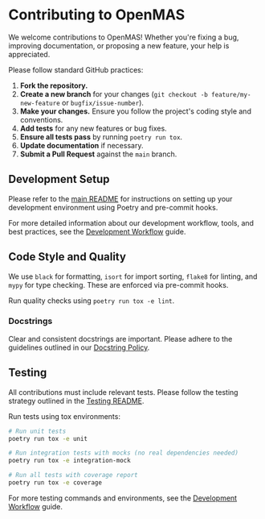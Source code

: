# Contributing to OpenMAS

We welcome contributions to OpenMAS! Whether you're fixing a bug, improving documentation, or proposing a new feature, your help is appreciated.

Please follow standard GitHub practices:

1.  **Fork the repository.**
2.  **Create a new branch** for your changes (`git checkout -b feature/my-new-feature` or `bugfix/issue-number`).
3.  **Make your changes.** Ensure you follow the project's coding style and conventions.
4.  **Add tests** for any new features or bug fixes.
5.  **Ensure all tests pass** by running `poetry run tox`.
6.  **Update documentation** if necessary.
7.  **Submit a Pull Request** against the `main` branch.

## Development Setup

Please refer to the [main README](https://github.com/dylangames/openmas/blob/main/README.md#development) for instructions on setting up your development environment using Poetry and pre-commit hooks.

For more detailed information about our development workflow, tools, and best practices, see the [Development Workflow](development_workflow.md) guide.

## Code Style and Quality

We use `black` for formatting, `isort` for import sorting, `flake8` for linting, and `mypy` for type checking. These are enforced via pre-commit hooks.

Run quality checks using `poetry run tox -e lint`.

### Docstrings

Clear and consistent docstrings are important. Please adhere to the guidelines outlined in our [Docstring Policy](docstring_policy.md).

## Testing

All contributions must include relevant tests. Please follow the testing strategy outlined in the [Testing README](https://github.com/dylangames/openmas/blob/main/tests/README.md).

Run tests using tox environments:

```bash
# Run unit tests
poetry run tox -e unit

# Run integration tests with mocks (no real dependencies needed)
poetry run tox -e integration-mock

# Run all tests with coverage report
poetry run tox -e coverage
```

For more testing commands and environments, see the [Development Workflow](development_workflow.md) guide.
